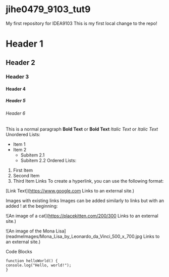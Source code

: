 # jihe0479_9103_tut9
My first repository for IDEA9103
This is my first local change to the repo!
# Header 1
## Header 2
### Header 3
#### Header 4
##### Header 5
###### Header 6
This is a normal paragraph
**Bold Text** or __Bold Text__
*Italic Text* or _Italic Text_
Unordered Lists:

- Item 1
- Item 2
  - Subitem 2.1
  - Subitem 2.2
Ordered Lists:
1. First Item
2. Second Item
3. Third Item
Links
To create a hyperlink, you can use the following format:

[Link Text](https://www.google.com
Links to an external site.)

Images with existing links
Images can be added similarly to links but with an added ! at the beginning:

![An image of a cat](https://placekitten.com/200/300
Links to an external site.)

![An image of the Mona Lisa](readmeImages/Mona_Lisa_by_Leonardo_da_Vinci_500_x_700.jpg
Links to an external site.)

Code Blocks
```
function helloWorld() {
console.log("Hello, world!");
}
```